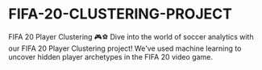 # FIFA-20-CLUSTERING-PROJECT
FIFA 20 Player Clustering 🎮⚽ Dive into the world of soccer analytics with our FIFA 20 Player Clustering project! We've used machine learning to uncover hidden player archetypes in the FIFA 20 video game. 
